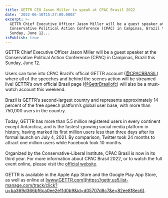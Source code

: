 ```yaml
---
title: GETTR CEO Jason Miller to speak at CPAC Brasil 2022
date: '2022-06-10T15:27:00.000Z'
excerpt: >-
  GETTR Chief Executive Officer Jason Miller will be a guest speaker at the
  Conservative Political Action Conference (CPAC) in Campinas, Brazil this
  Sunday, June 12...
isPublish: true
---
```


GETTR Chief Executive Officer Jason Miller will be a guest speaker at the Conservative Political Action Conference (CPAC) in Campinas, Brazil this Sunday, June 12.  
   
Users can tune into CPAC Brazil’s official GETTR account ([@CPACBRASIL](https://gettr.com/user/cpacbrasil)) where all of the speeches and behind the scenes action will be streamed live! GETTR’s own official Brasil page ([@GettrBrasilofc](https://gettr.com/user/gettrbrasilofc)) will also be a must-watch account this weekend.  
   
Brazil is GETTR’s second-largest country and represents approximately 14 percent of the free speech platform’s global user base, with more than 750,000 users in the country.  
   
Today, GETTR has more than 5.5 million registered users in every continent except Antarctica, and is the fastest-growing social media platform in history, having marked its first million users less than three days after its formal launch on July 4, 2021. By comparison, Twitter took 24 months to attract one million users while Facebook took 10 months.  
   
Organized by the Conservative-Liberal Institute, CPAC Brasil is now in its third year. For more information about CPAC Brasil 2022, or to watch the full event online, please visit the [official website](https://www.cpacbr.com.br/).  
   
GETTR is available in the Apple App Store and the Google Play App Store, as well as online at [www.GETTR.com](https://gettr.us5.list-manage.com/track/click?u=ba369d366bf6ca0ee2e11d0b9&id=d05707d8c7&e=82ee8f8ec6).
